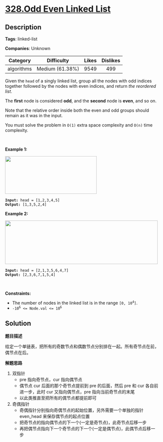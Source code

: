 # [328.Odd Even Linked List](https://leetcode.com/problems/odd-even-linked-list/description/)

## Description

**Tags**: linked-list

**Companies**: Unknown

| Category | Difficulty | Likes | Dislikes |
| :------: | :--------: | :---: | :------: |
| algorithms | Medium (61.38%) | 9549 | 499 |

<p>Given the <code>head</code> of a singly linked list, group all the nodes with odd indices together followed by the nodes with even indices, and return <em>the reordered list</em>.</p>
<p>The <strong>first</strong> node is considered <strong>odd</strong>, and the <strong>second</strong> node is <strong>even</strong>, and so on.</p>
<p>Note that the relative order inside both the even and odd groups should remain as it was in the input.</p>
<p>You must solve the problem&nbsp;in <code>O(1)</code>&nbsp;extra space complexity and <code>O(n)</code> time complexity.</p>
<p>&nbsp;</p>
<p><strong class="example">Example 1:</strong></p>
<img alt="" src="https://assets.leetcode.com/uploads/2021/03/10/oddeven-linked-list.jpg" style="width: 300px; height: 123px;" />
<pre><code><strong>Input:</strong> head = [1,2,3,4,5]
<strong>Output:</strong> [1,3,5,2,4]</code></pre>
<p><strong class="example">Example 2:</strong></p>
<img alt="" src="https://assets.leetcode.com/uploads/2021/03/10/oddeven2-linked-list.jpg" style="width: 500px; height: 142px;" />
<pre><code><strong>Input:</strong> head = [2,1,3,5,6,4,7]
<strong>Output:</strong> [2,3,6,7,1,5,4]</code></pre>
<p>&nbsp;</p>
<p><strong>Constraints:</strong></p>
<ul>
  <li>The number of nodes in the linked list is in the range <code>[0, 10<sup>4</sup>]</code>.</li>
  <li><code>-10<sup>6</sup> &lt;= Node.val &lt;= 10<sup>6</sup></code></li>
</ul>

## Solution

**题目描述**

给定一个单链表，把所有的奇数节点和偶数节点分别排在一起。所有奇节点在前，偶节点在后。

**解题思路**

1. 双指针
   - pre 指向奇节点，cur 指向偶节点
   - 偶节点 cur 后面的那个奇节点提前到 pre 的后面，然后 pre 和 cur 各自前进一步，此时 cur 又指向偶节点，pre 指向当前奇节点的末尾
   - 以此类推直至把所有的偶节点都提前即可
2. 奇偶指针
   - 奇偶指针分别指向奇偶节点的起始位置，另外需要一个单独的指针 even_head 来保存偶节点的起点位置
   - 把奇节点的指向偶节点的下一个(一定是奇节点)，此奇节点后移一步
   - 再把偶节点指向下一个奇节点的下一个(一定是偶节点)，此偶节点后移一步

